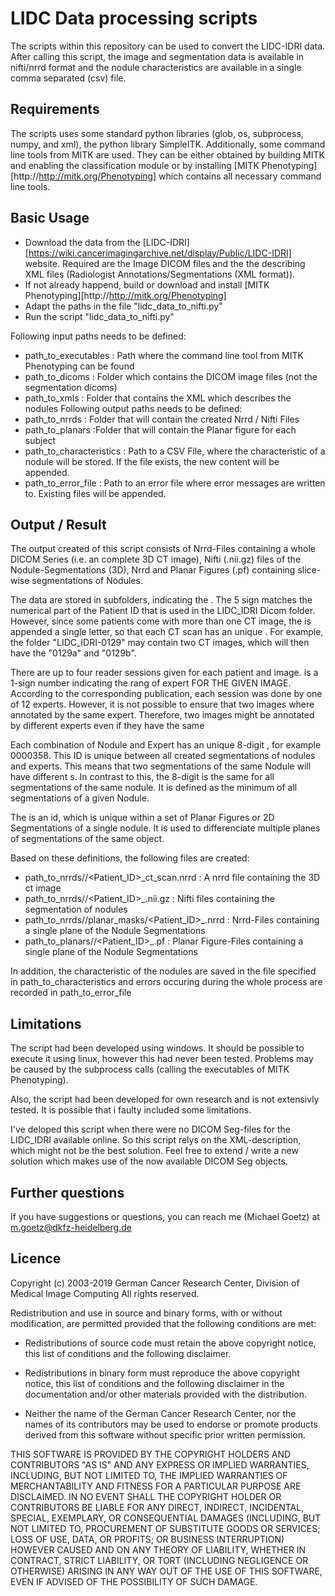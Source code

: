  LIDC Data processing scripts
 ============================
 
The scripts within this repository can be used to convert the LIDC-IDRI data. After calling this script,
the image and segmentation data is available in nifti/nrrd format and the nodule characteristics are available 
in a single comma separated (csv) file.

## Requirements
The scripts uses some standard python libraries (glob, os, subprocess, numpy, and xml), the python library SimpleITK. 
Additionally, some command line tools from MITK are used. They can be either obtained by building MITK and enabling 
the classification module or by installing [MITK Phenotyping][http://http://mitk.org/Phenotyping] which contains all 
necessary command line tools. 

## Basic Usage
 * Download the data from the [LIDC-IDRI][https://wiki.cancerimagingarchive.net/display/Public/LIDC-IDRI] website. Required are the Image DICOM files and the the describing XML files (Radiologist Annotations/Segmentations (XML format)). 
 * If not already happend, build or download and install [MITK Phenotyping][http://http://mitk.org/Phenotyping]
 * Adapt the paths in the file "lidc_data_to_nifti.py"
 * Run the script "lidc_data_to_nifti.py"
 
Following input paths needs to be defined: 
 * path_to_executables : Path where the command line tool from MITK Phenotyping can be found
 * path_to_dicoms : Folder which contains the DICOM image files (not the segmentation dicoms)
 * path_to_xmls : Folder that contains the XML which describes the nodules
Following output paths needs to be defined: 
 * path_to_nrrds : Folder that will contain the created Nrrd / Nifti Files
 * path_to_planars :Folder that will contain the Planar figure for each subject
 * path_to_characteristics : Path to a CSV File, where the characteristic of a nodule will be stored. If the file exists, the new content will be appended. 
 * path_to_error_file : Path to an error file where error messages are written to. Existing files will be appended.

## Output / Result

The output created of this script consists of Nrrd-Files containing a whole DICOM Series (i.e. an 
complete 3D CT image), Nifti (.nii.gz) files of the Nodule-Segmentations (3D), Nrrd and Planar 
Figures (.pf) containing slice-wise segmentations of Nodules.

The data are stored in subfolders, indicating the <Patient ID>. The 5 sign <Patient ID> matches the 
numerical part of the Patient ID that is used in the LIDC_IDRI Dicom folder. However, since 
some patients come with more than one CT image, the <Patient ID> is appended a single letter,
so that each CT scan has an unique <Patient ID>. For example, the folder "LIDC_IDRI-0129" may contain 
two CT images, which will then have the <Patient ID> "0129a" and "0129b".

There are up to four reader sessions given for each patient and image. <Session ID> is a 1-sign number indicating 
the rang of expert FOR THE GIVEN IMAGE. According to the corresponding publication, each session 
was done by one of 12 experts. However, it is not possible to ensure that two images where 
annotated by the same expert. Therefore, two images might be annotated by different experts even 
if they have the same <Session ID>

Each combination of Nodule and Expert has an unique 8-digit <Nodule ID>, for example 0000358. This ID is unique between all
created segmentations of nodules and experts. This means that two segmentations of the 
same Nodule will have different <Nodule ID>s. In contrast to this, the 8-digit <True Nodule ID> is the 
same for all segmentations of the same nodule. It is defined as the minimum <Nodule ID> of all 
segmentations of a given Nodule.

The <ROI ID> is an id, which is unique within a set of Planar Figures or 2D Segmentations 
of a single nodule. It is used to differenciate multiple planes of segmentations of the same object.
 
Based on these definitions, the following files are created:
 * path_to_nrrds/<Patient ID>/<Patient_ID>_ct_scan.nrrd : A nrrd file containing the 3D ct image
 * path_to_nrrds/<Patient ID>/<Patient_ID>_<Session ID>_<Nodule ID>_<True Nodule ID>.nii.gz : Nifti files containing the segmentation of nodules
 * path_to_nrrds/<Patient ID>/planar_masks/<Patient_ID>_<Session ID>_<Nodule ID>_<ROI ID>.nrrd : Nrrd-Files containing a single plane of the Nodule Segmentations
 * path_to_planars/<Patient ID>/<Patient_ID>_<Session ID>_<Nodule ID>_<ROI ID>.pf : Planar Figure-Files containing a single plane of the Nodule Segmentations

In addition, the characteristic of the nodules are saved in the file specified in path_to_characteristics
and errors occuring during the whole process are recorded in path_to_error_file
 
## Limitations
The script had been developed using windows. It should be possible to execute it using linux, however this had never
been tested. Problems may be caused by the subprocess calls (calling the executables of MITK Phenotyping).

Also, the script had been developed for own research and is not extensivly tested. It is possible that i faulty included
some limitations. 

I've deloped this script when there were no DICOM Seg-files for the LIDC_IDRI available online. 
So this script relys on the XML-description, which might not be the best solution. Feel free to extend
/ write a new solution which makes use of the now available DICOM Seg objects.

## Further questions
If you have suggestions or questions, you can reach me (Michael Goetz) at m.goetz@dkfz-heidelberg.de

## Licence

Copyright (c) 2003-2019 German Cancer Research Center,
Division of Medical Image Computing
All rights reserved.

Redistribution and use in source and binary forms, with or
without modification, are permitted provided that the
following conditions are met:

 * Redistributions of source code must retain the above
   copyright notice, this list of conditions and the
   following disclaimer.

 * Redistributions in binary form must reproduce the above
   copyright notice, this list of conditions and the
   following disclaimer in the documentation and/or other
   materials provided with the distribution.

 * Neither the name of the German Cancer Research Center,
   nor the names of its contributors may be used to endorse
   or promote products derived from this software without
   specific prior written permission.

THIS SOFTWARE IS PROVIDED BY THE COPYRIGHT HOLDERS AND
CONTRIBUTORS "AS IS" AND ANY EXPRESS OR IMPLIED WARRANTIES,
INCLUDING, BUT NOT LIMITED TO, THE IMPLIED WARRANTIES OF
MERCHANTABILITY AND FITNESS FOR A PARTICULAR PURPOSE ARE
DISCLAIMED. IN NO EVENT SHALL THE COPYRIGHT HOLDER OR
CONTRIBUTORS BE LIABLE FOR ANY DIRECT, INDIRECT,
INCIDENTAL, SPECIAL, EXEMPLARY, OR CONSEQUENTIAL DAMAGES
(INCLUDING, BUT NOT LIMITED TO, PROCUREMENT OF SUBSTITUTE
GOODS OR SERVICES; LOSS OF USE, DATA, OR PROFITS; OR
BUSINESS INTERRUPTION) HOWEVER CAUSED AND ON ANY THEORY OF
LIABILITY, WHETHER IN CONTRACT, STRICT LIABILITY, OR TORT
(INCLUDING NEGLIGENCE OR OTHERWISE) ARISING IN ANY WAY OUT
OF THE USE OF THIS SOFTWARE, EVEN IF ADVISED OF THE
POSSIBILITY OF SUCH DAMAGE.


